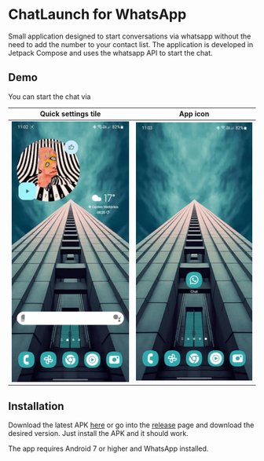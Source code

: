 # ChatLaunch for WhatsApp

Small application designed to start conversations via whatsapp without the need to add the number to your contact list.
The application is developed in Jetpack Compose and uses the whatsapp API to start the chat.

## Demo

You can start the chat via

Quick settings tile            |  App icon
:-----------------------------:|:-------------------------:
![Demo1](extras/preview1.gif)  |  ![Demo2](extras/preview2.gif)

## Installation

Download the latest APK [here](https://github.com/theolm/WhatsAppNoContact/releases/latest/download/app-release.apk
) or go into the [release](https://github.com/theolm/WhatsAppNoContact/releases/latest/) page and download the desired version. Just install the APK and it should work.

The app requires Android 7 or higher and WhatsApp installed.
